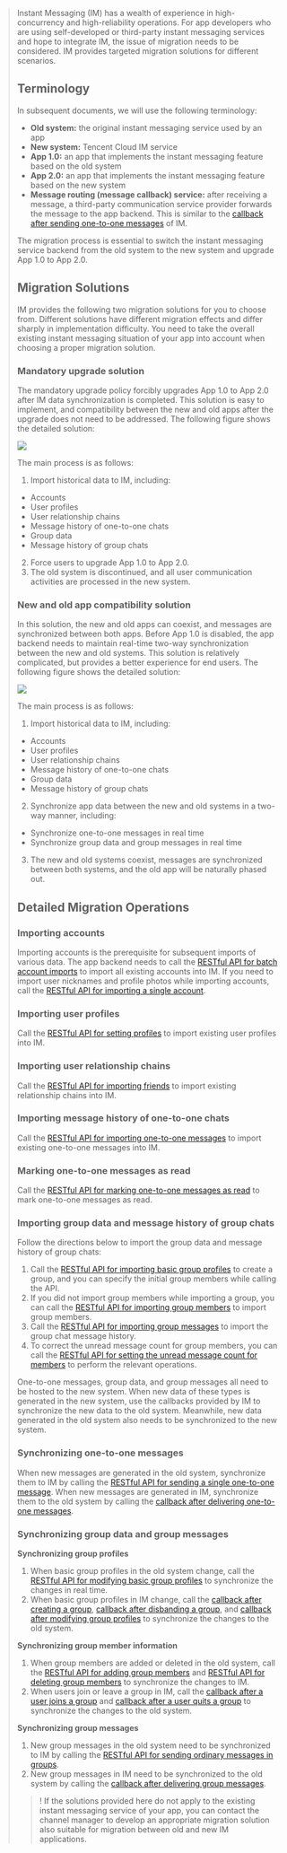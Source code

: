 >Instant Messaging (IM) has a wealth of experience in high-concurrency and high-reliability operations. For app developers who are using self-developed or third-party instant messaging services and hope to integrate IM, the issue of migration needs to be considered. IM provides targeted migration solutions for different scenarios.
>
>## Terminology
>
>In subsequent documents, we will use the following terminology:
>
>- **Old system:** the original instant messaging service used by an app
>- **New system:** Tencent Cloud IM service
>- **App 1.0:** an app that implements the instant messaging feature based on the old system
>- **App 2.0:** an app that implements the instant messaging feature based on the new system
>- **Message routing (message callback) service:** after receiving a message, a third-party communication service provider forwards the message to the app backend. This is similar to the [callback after sending one-to-one messages](https://intl.cloud.tencent.com/document/product/1047/34365) of IM.
>
>The migration process is essential to switch the instant messaging service backend from the old system to the new system and upgrade App 1.0 to App 2.0.
>
>## Migration Solutions
>
>IM provides the following two migration solutions for you to choose from. Different solutions have different migration effects and differ sharply in implementation difficulty. You need to take the overall existing instant messaging situation of your app into account when choosing a proper migration solution.
>
>### Mandatory upgrade solution
>
>The mandatory upgrade policy forcibly upgrades App 1.0 to App 2.0 after IM data synchronization is completed. This solution is easy to implement, and compatibility between the new and old apps after the upgrade does not need to be addressed. The following figure shows the detailed solution:
>
>![](https://main.qcloudimg.com/raw/e37a5686c81c73827c20312169c3ecc0.png)
>
>The main process is as follows:
>
>1. Import historical data to IM, including:
>   - Accounts
>   - User profiles
>   - User relationship chains
>   - Message history of one-to-one chats
>   - Group data
>   - Message history of group chats
>2. Force users to upgrade App 1.0 to App 2.0.
>3. The old system is discontinued, and all user communication activities are processed in the new system.
>
>### New and old app compatibility solution
>
>In this solution, the new and old apps can coexist, and messages are synchronized between both apps. Before App 1.0 is disabled, the app backend needs to maintain real-time two-way synchronization between the new and old systems. This solution is relatively complicated, but provides a better experience for end users. The following figure shows the detailed solution:
>
>![](https://main.qcloudimg.com/raw/3b19fed85458fa96ae7110fea8cb8e41.png)
>
>The main process is as follows:
>
>1. Import historical data to IM, including:
>   - Accounts
>   - User profiles
>   - User relationship chains
>   - Message history of one-to-one chats
>   - Group data
>   - Message history of group chats
>2. Synchronize app data between the new and old systems in a two-way manner, including:
>   - Synchronize one-to-one messages in real time
>   - Synchronize group data and group messages in real time
>3. The new and old systems coexist, messages are synchronized between both systems, and the old app will be naturally phased out.
>
>## Detailed Migration Operations
>
>### Importing accounts
>
>Importing accounts is the prerequisite for subsequent imports of various data.
>The app backend needs to call the [RESTful API for batch account imports](https://intl.cloud.tencent.com/document/product/1047/34954) to import all existing accounts into IM. If you need to import user nicknames and profile photos while importing accounts, call the [RESTful API for importing a single account](https://intl.cloud.tencent.com/document/product/1047/34953).
>
>### Importing user profiles
>
>Call the [RESTful API for setting profiles](https://cloud.tencent.com/doc/product/269/1640) to import existing user profiles into IM.
>
>### Importing user relationship chains
>
>Call the [RESTful API for importing friends](https://cloud.tencent.com/doc/product/269/8301) to import existing relationship chains into IM.
>
>### Importing message history of one-to-one chats
>
>Call the [RESTful API for importing one-to-one messages](https://cloud.tencent.com/doc/product/269/2568) to import existing one-to-one messages into IM.
>
>### Marking one-to-one messages as read
>
>Call the [RESTful API for marking one-to-one messages as read](https://intl.cloud.tencent.com/document/product/1047/38996) to mark one-to-one messages as read.
>
>### Importing group data and message history of group chats
>
>Follow the directions below to import the group data and message history of group chats:
>
>1. Call the [RESTful API for importing basic group profiles](https://cloud.tencent.com/doc/product/269/1634) to create a group, and you can specify the initial group members while calling the API.
>2. If you did not import group members while importing a group, you can call the [RESTful API for importing group members](https://cloud.tencent.com/doc/product/269/1636) to import group members.
>3. Call the [RESTful API for importing group messages](https://cloud.tencent.com/doc/product/269/1635) to import the group chat message history.
>4. To correct the unread message count for group members, you can call the [RESTful API for setting the unread message count for members](https://cloud.tencent.com/doc/product/269/1637) to perform the relevant operations.
>
>One-to-one messages, group data, and group messages all need to be hosted to the new system. When new data of these types is generated in the new system, use the callbacks provided by IM to synchronize the new data to the old system. Meanwhile, new data generated in the old system also needs to be synchronized to the new system.
>
>### Synchronizing one-to-one messages
>
>When new messages are generated in the old system, synchronize them to IM by calling the [RESTful API for sending a single one-to-one message](https://cloud.tencent.com/doc/product/269/2282). When new messages are generated in IM, synchronize them to the old system by calling the [callback after delivering one-to-one messages](https://cloud.tencent.com/doc/product/269/2716).
>
>### Synchronizing group data and group messages
>
>**Synchronizing group profiles**
>
>1. When basic group profiles in the old system change, call the [RESTful API for modifying basic group profiles](https://cloud.tencent.com/doc/product/269/1620) to synchronize the changes in real time.
>2. When basic group profiles in IM change, call the [callback after creating a group](https://intl.cloud.tencent.com/document/product/1047/34369), [callback after disbanding a group](https://cloud.tencent.com/doc/product/269/1670), and [callback after modifying group profiles](https://cloud.tencent.com/doc/product/269/2930) to synchronize the changes to the old system.
>
>**Synchronizing group member information**
>
>1. When group members are added or deleted in the old system, call the [RESTful API for adding group members](https://cloud.tencent.com/doc/product/269/1621) and [RESTful API for deleting group members](https://intl.cloud.tencent.com/document/product/1047/34949) to synchronize the changes to IM.
>2. When users join or leave a group in IM, call the [callback after a user joins a group](https://cloud.tencent.com/doc/product/269/1667) and [callback after a user quits a group](https://cloud.tencent.com/doc/product/269/1668) to synchronize the changes to the old system.
>
>**Synchronizing group messages**
>
>1. New group messages in the old system need to be synchronized to IM by calling the [RESTful API for sending ordinary messages in groups](https://cloud.tencent.com/doc/product/269/1629).
>2. New group messages in IM need to be synchronized to the old system by calling the [callback after delivering group messages](https://cloud.tencent.com/doc/product/269/2661).
>
>>! If the solutions provided here do not apply to the existing instant messaging service of your app, you can contact the channel manager to develop an appropriate migration solution also suitable for migration between old and new IM applications.
